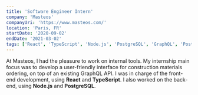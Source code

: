 ```yaml
---
title: 'Software Engineer Intern'
company: 'Masteos'
companyUri: 'https://www.masteos.com/'
location: 'Paris, FR'
startDate: '2020-09-02'
endDate: '2021-03-02'
tags: ['React', 'TypeScript', 'Node.js', 'PostgreSQL', 'GraphQL', 'PostgreSQL']
---
```


At Masteos, I had the pleasure to work on internal tools. My internship main focus was to develop a user-friendly interface for construction materials ordering, on top of an existing GraphQL API. I was in charge of the front-end development, using **React** and **TypeScript**. I also worked on the back-end, using **Node.js** and **PostgreSQL**.
